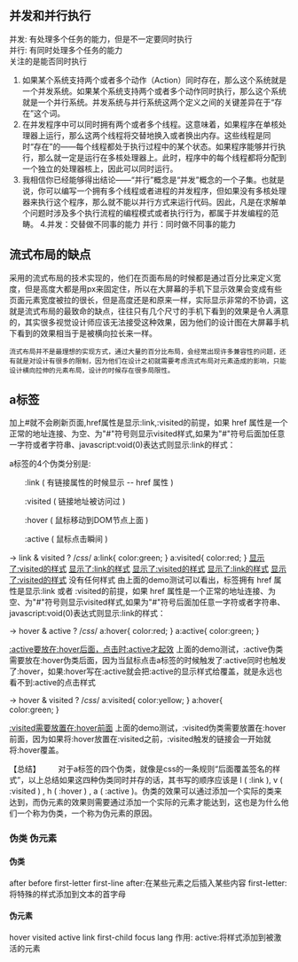 ## 并发和并行执行
并发: 有处理多个任务的能力，但是不一定要同时执行  
并行: 有同时处理多个任务的能力  
关注的是能否同时执行  

1. 如果某个系统支持两个或者多个动作（Action）同时存在，那么这个系统就是一个并发系统。如果某个系统支持两个或者多个动作同时执行，那么这个系统就是一个并行系统。并发系统与并行系统这两个定义之间的关键差异在于“存在”这个词。  
2. 在并发程序中可以同时拥有两个或者多个线程。这意味着，如果程序在单核处理器上运行，那么这两个线程将交替地换入或者换出内存。这些线程是同时“存在”的——每个线程都处于执行过程中的某个状态。如果程序能够并行执行，那么就一定是运行在多核处理器上。此时，程序中的每个线程都将分配到一个独立的处理器核上，因此可以同时运行。  
3. 我相信你已经能够得出结论——“并行”概念是“并发”概念的一个子集。也就是说，你可以编写一个拥有多个线程或者进程的并发程序，但如果没有多核处理器来执行这个程序，那么就不能以并行方式来运行代码。因此，凡是在求解单个问题时涉及多个执行流程的编程模式或者执行行为，都属于并发编程的范畴。
4.并发：交替做不同事的能力
  并行：同时做不同事的能力

## 流式布局的缺点
采用的流式布局的技术实现的，他们在页面布局的时候都是通过百分比来定义宽度，但是高度大都是用px来固定住，所以在大屏幕的手机下显示效果会变成有些页面元素宽度被拉的很长，但是高度还是和原来一样，实际显示非常的不协调，这就是流式布局的最致命的缺点，往往只有几个尺寸的手机下看到的效果是令人满意的，其实很多视觉设计师应该无法接受这种效果，因为他们的设计图在大屏幕手机下看到的效果相当于是被横向拉长来一样。

    流式布局并不是最理想的实现方式，通过大量的百分比布局，会经常出现许多兼容性的问题，还有就是对设计有很多的限制，因为他们在设计之初就需要考虑流式布局对元素造成的影响，只能设计横向拉伸的元素布局，设计的时候存在很多局限性。

## a标签
加上#就不会刷新页面,href属性是显示:link,:visited的前提，如果 href 属性是一个正常的地址连接、为空、为"#"符号则显示visited样式,如果为"#"符号后面加任意一字符或者字符串、javascript:void(0)表达式则显示:link的样式：

a标签的4个伪类分别是:

　　:link ( 有链接属性的时候显示 -- href 属性 )

　　:visited ( 链接地址被访问过 )

　　:hover ( 鼠标移动到DOM节点上面 )

　　:active ( 鼠标点击瞬间 )

-> link & visited ?
/*css*/
a:link{
    color:green;
}
a:visited{
    color:red;
}
<a href="http://www.baidu.com">显示了:visited的样式</a>
<a href="#321312">显示了:link的样式</a>
<a href="#">显示了:visited的样式</a>
<a href="javascript:void(0)">显示了:link的样式</a>
<a href="">显示了:visited的样式</a>
<a>没有任何样式</a>
由上面的demo测试可以看出，标签拥有 href 属性是显示:link 或者 :visited的前提，如果 href 属性是一个正常的地址连接、为空、为"#"符号则显示visited样式,如果为"#"符号后面加任意一字符或者字符串、javascript:void(0)表达式则显示:link的样式：

-> hover & active ?
/*css*/
a:hover{
    color:red;
}
a:active{
    color:green;
}
<!--HTML-->
<a href="http://www.baidu.com">:active要放在:hover后面，点击时:active才起效</a>
上面的demo测试，:active伪类需要放在:hover伪类后面，因为当鼠标点击a标签的时候触发了:active同时也触发了:hover，如果:hover写在:active就会把:active的显示样式给覆盖，就是永远也看不到:active的点击样式

-> hover & visited ?
/*css*/
a:visited{
    color:yellow;
}
a:hover{    
    color:green;
}
<!--HTML-->
<a href="http://www.baidu.com">:visited需要放置在:hover前面</a>
上面的demo测试，:visited伪类需要放置在:hover前面，因为如果将:hover放置在:visited之前，:visited触发的链接会一开始就将:hover覆盖。 

【总结】
　　对于a标签的四个伪类，就像是css的一条规则“后面覆盖签名的样式”，以上总结如果这四种伪类同时并存的话，其书写的顺序应该是 l ( :link ), v ( :visited ) , h ( :hover ) , a ( :active )。伪类的效果可以通过添加一个实际的类来达到，而伪元素的效果则需要通过添加一个实际的元素才能达到，这也是为什么他们一个称为伪类，一个称为伪元素的原因。  

### 伪类 伪元素
#### 伪类
after before first-letter first-line
after:在某些元素之后插入某些内容
first-letter:将特殊的样式添加到文本的首字母
#### 伪元素
hover visited active link first-child focus lang
作用:
active:将样式添加到被激活的元素

